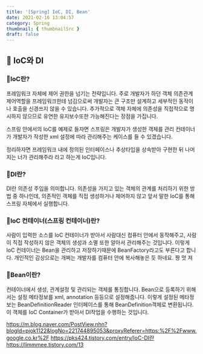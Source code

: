 ```yaml
---
title: '[Spring] IoC, DI, Bean'
date: 2021-02-16 13:04:57
category: Spring
thumbnail: { thumbnailSrc }
draft: false
---
```


## 🌟 IoC와 DI

### 🎯IoC란?
프레임워크 자체에 제어 권한을 넘기는 전략입니다.
주로 개발자가 하던 객체 의존관계 제어역할을 프레임워크한테 넘김으로써 개발자는 큰 구조만 설계하고 세부적인 동작이나 호출을 신경쓰지 않을 수 있습니다. 추가적으로 객체 자체에 의존성을 직접적으로 명시하지 않으므로
유연한 유지보수또한 가능해진다는 장점을 가집니다.

스프링 안에서의 IoC를 예제로 들자면
스프링은 개발자가 생성한 객체를 관리 컨테이너가 
개발자가 작성한 xml 설정에 따라 관리해주는 케이스를 들 수 있겠습니다. 

정리하자면 프레임워크 내에 정의된 인터페이스나 추상타입을 상속받아 구현한 뒤 
나머지는 너가 관리해주라 라고 하는게 IoC입니다.

### 🎯DI란?
DI란 의존성 주입을 의미합니다. 의존성을 가지고 있는 객체의 관계를 처리하기 위한 방법 중 하나인데, 의존적인 객체를 직접 생성하거나 제어하지 않고 앞서 말한 IoC를 통해 
스프링 자체에서 실행합니다.

### 🎯IoC 컨테이너(스프링 컨테이너)란?
사람이 입력한 소스를 IoC 컨테이너가 받아서 사람대신 컴퓨터 안에서 동작해주고,
사람이 직접 작성하지 않은 객체의 생성과 소멸 또한 알아서 관리해주는 것입니다.
이렇게 IoC 컨테이너는 Bean을 관리하고 저장하기때문에 BeanFactory라고도 부른다고 합니다.
개인적인 감상으로는 개쩌는 개발자를 컴퓨터 안에 복사해놓은 듯 하네요.
짱 멋 져

### 🎯Bean이란?
컨테이너에서 생성, 관계설정 및 관리되는 객체를 통칭합니다.
Bean으로 등록하기 위해서는 설정 메타정보를 xml, annotation 등등으로 설정해줍니다. 
이렇게 설정된 메타정보는 BeanDefinitionReader 인터페이스를 통해 BeanDefinition객체로 변환됩니다. 이 객체를 IoC Container가 받아서 DI작업을 수행하는 것입니다. 


https://m.blog.naver.com/PostView.nhn?blogId=pjok1122&logNo=221744895053&proxyReferer=https:%2F%2Fwww.google.co.kr%2F
https://pks424.tistory.com/entry/IoC-DI란
https://limmmee.tistory.com/13
